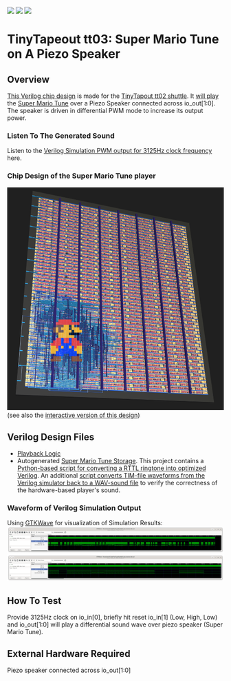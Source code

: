 ![](../../workflows/gds/badge.svg) ![](../../workflows/docs/badge.svg) ![](../../workflows/test/badge.svg)

# TinyTapeout tt03: Super Mario Tune on A Piezo Speaker #

## Overview ##
[This Verilog chip design](https://meriac.github.io/tt03-play-tune/) is
made for the [TinyTapout tt02 shuttle](https://tinytapeout.com/).
It [will play](src/player.v#L38) the [Super Mario Tune](src/tune.v#L42-L45)
over a Piezo Speaker connected across io_out[1:0]. The speaker is driven
in differential PWM mode to increase its output power.

### Listen To The Generated Sound ###
Listen to the [Verilog Simulation PWM output for 3125Hz clock frequency](https://github.com/meriac/tt03-play-tune/releases/download/v0.6/tune-modulation-verilog-simulated.wav) here.

### Chip Design of the Super Mario Tune player ###
![Chip Design of the Super Mario Tune player](img/chip-design.png)
(see also the [interactive version of this design](https://meriac.github.io/tt03-play-tune/))

## Verilog Design Files ##
- [Playback Logic](src/player.v#L38)
- Autogenerated [Super Mario Tune Storage](src/tune.v#L42-L45). This
  project contains a [Python-based script for converting a RTTL ringtone into optimized Verilog](generator/generate.py#L38).
  An additional [script converts TIM-file waveforms from the Verilog simulator back to a WAV-sound file](generator/tim2wav-test.py#L38)
  to verify the correctness of the hardware-based player's sound.

### Waveform of Verilog Simulation Output ###
Using [GTKWave](https://gtkwave.sourceforge.net/) for visualization of Simulation Results:
![25s of Verilog simulation - showing the Waveform output](img/waveform-overview.png)
![Zooming into the Waveform](img/waveform-detail.png)

## How To Test ##
Provide 3125Hz clock on io_in[0], briefly hit reset io_in[1] (Low, High, Low)
and io_out[1:0] will play a differential sound wave over piezo speaker
(Super Mario Tune).

## External Hardware Required ##
Piezo speaker connected across io_out[1:0]
